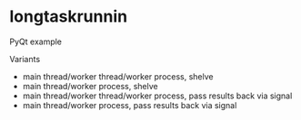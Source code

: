 # longtaskrunnin
PyQt example

Variants
- main thread/worker thread/worker process, shelve
- main thread/worker process, shelve
- main thread/worker thread/worker process, pass results back via signal
- main thread/worker process, pass results back via signal
